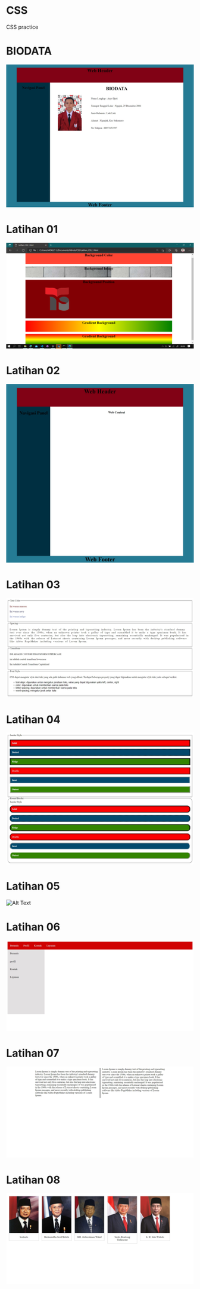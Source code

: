 # CSS
CSS practice
# BIODATA
![Alt Text](https://github.com/Aryodjat1/CSS/blob/87d3fe6918b15cb09469d6217b32daff5bb6180d/ScreenShoot%20BIODATA.jpeg)
# Latihan 01
![Alt Text](https://github.com/Aryodjat1/CSS/blob/99dfadb1b404af04c42895cea403e08e08ceca52/ScreenShoot/Latihan%2001.png)
# Latihan 02
![Alt Text](https://github.com/Aryodjat1/CSS/blob/99dfadb1b404af04c42895cea403e08e08ceca52/ScreenShoot/Latihan%2002.jpeg)
# Latihan 03
![Alt Text](https://github.com/Aryodjat1/CSS/blob/99dfadb1b404af04c42895cea403e08e08ceca52/ScreenShoot/Latihan%2003.jpeg)
# Latihan 04
![Alt Text](https://github.com/Aryodjat1/CSS/blob/99dfadb1b404af04c42895cea403e08e08ceca52/ScreenShoot/Latihan%2004.jpeg)
# Latihan 05
![Alt Text]()
# Latihan 06
![Alt Text](https://github.com/Aryodjat1/CSS/blob/99dfadb1b404af04c42895cea403e08e08ceca52/ScreenShoot/Latihan%2006.jpeg)
# Latihan 07
![Alt Text](https://github.com/Aryodjat1/CSS/blob/99dfadb1b404af04c42895cea403e08e08ceca52/ScreenShoot/Latihan%2007.jpeg)
# Latihan 08
![Alt Text](https://github.com/Aryodjat1/CSS/blob/99dfadb1b404af04c42895cea403e08e08ceca52/ScreenShoot/Latihan%2008.jpeg)
